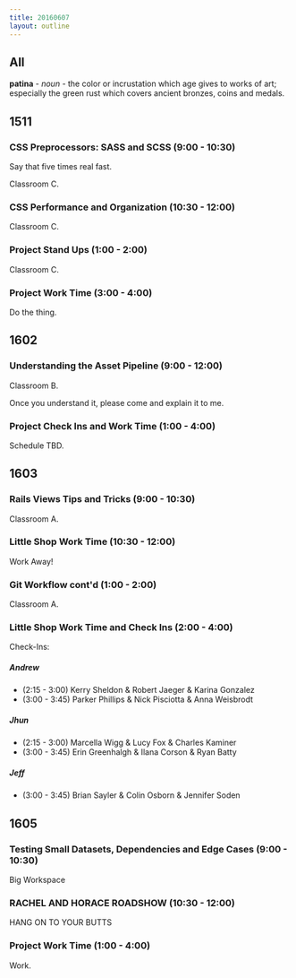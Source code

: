 ```yaml
---
title: 20160607
layout: outline
---
```


## All

**patina** - _noun_ - the color or incrustation which age gives to works of
art; especially the green rust which covers ancient bronzes, coins and
medals.


## 1511

### CSS Preprocessors: SASS and SCSS (9:00 - 10:30)

Say that five times real fast.

Classroom C.

### CSS Performance and Organization (10:30 - 12:00)

Classroom C.

### Project Stand Ups (1:00 - 2:00)

Classroom C.

### Project Work Time (3:00 - 4:00)

Do the thing.


## 1602

### Understanding the Asset Pipeline (9:00 - 12:00)

Classroom B.

Once you understand it, please come and explain it to me.

### Project Check Ins and Work Time (1:00 - 4:00)

Schedule TBD.


## 1603

### Rails Views Tips and Tricks (9:00 - 10:30)

Classroom A.

### Little Shop Work Time (10:30 - 12:00)

Work Away!

### Git Workflow cont'd (1:00 - 2:00)

Classroom A.


### Little Shop Work Time and Check Ins (2:00 - 4:00)

Check-Ins:

##### Andrew

  * (2:15 - 3:00) Kerry Sheldon & Robert Jaeger & Karina Gonzalez
  * (3:00 - 3:45) Parker Phillips & Nick Pisciotta & Anna Weisbrodt

##### Jhun

  * (2:15 - 3:00) Marcella Wigg & Lucy Fox & Charles Kaminer
  * (3:00 - 3:45) Erin Greenhalgh & Ilana Corson & Ryan Batty

##### Jeff

  * (3:00 - 3:45) Brian Sayler & Colin Osborn & Jennifer Soden


## 1605

### Testing Small Datasets, Dependencies and Edge Cases (9:00 - 10:30)

Big Workspace

### RACHEL AND HORACE ROADSHOW (10:30 - 12:00)

HANG ON TO YOUR BUTTS

### Project Work Time (1:00 - 4:00)

Work.
